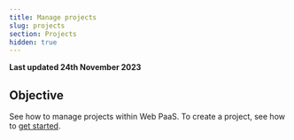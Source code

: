```yaml
---
title: Manage projects
slug: projects
section: Projects
hidden: true
---
```


**Last updated 24th November 2023**



## Objective  

See how to manage projects within Web PaaS.
To create a project, see how to [get started](../get-started).
